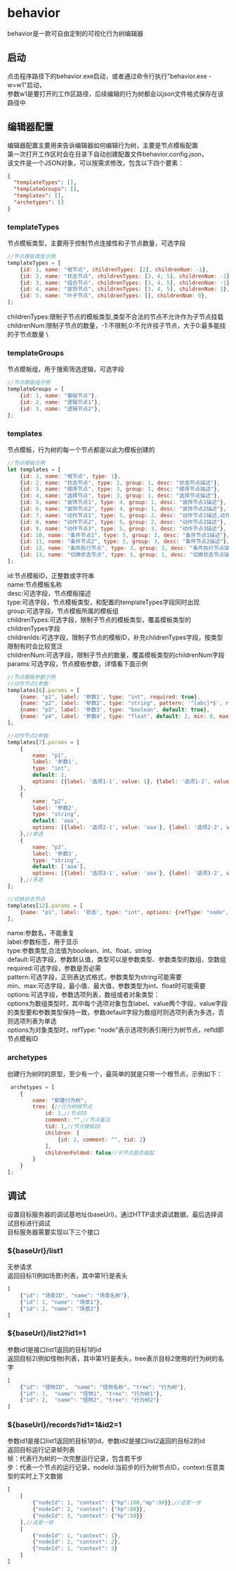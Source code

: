 # behavior

behavior是一款可自由定制的可视化行为树编辑器

## 启动

点击程序路径下的behavior.exe启动，或者通过命令行执行"behavior.exe -w=w1"启动，\
参数w1是要打开的工作区路径，后续编辑的行为树都会以json文件格式保存在该路径中

## 编辑器配置

编辑器配置主要用来告诉编辑器如何编辑行为树，主要是节点模板配置 \
第一次打开工作区时会在目录下自动创建配置文件behavior.config.json，\
该文件是一个JSON对象，可以按需求修改，包含以下四个要素：

```json
{
  "templateTypes": [],
  "templateGroups": [],
  "templates": [],
  "archetypes": []
}
```

### templateTypes

节点模板类型，主要用于控制节点连接性和子节点数量，可选字段

```js
//节点模板类型示例
templateTypes = [
    {id: 1, name: "根节点", childrenTypes: [2], childrenNum: -1},
    {id: 2, name: "状态节点", childrenTypes: [3, 4, 5], childrenNum: -1},
    {id: 3, name: "组合节点", childrenTypes: [3, 4, 5], childrenNum: -1},
    {id: 4, name: "装饰节点", childrenTypes: [3, 4, 5], childrenNum: 1},
    {id: 5, name: "叶子节点", childrenTypes: [], childrenNum: 0},
];
```

childrenTypes:限制子节点的模板类型,类型不合法的节点不允许作为子节点挂载 \
childrenNum:限制子节点的数量，-1:不限制,0:不允许挂子节点，大于0:最多能挂的子节点数量 \

### templateGroups

节点模板组，用于搜索筛选逻辑，可选字段

```js
//节点模板组示例
templateGroups = [
    {id: 1, name: "基础节点"},
    {id: 2, name: "逻辑节点1"},
    {id: 3, name: "逻辑节点2"},
];
```

### templates

节点模板，行为树的每一个节点都是以此为模板创建的

```js
//节点模板示例
let templates = [
    {id: 1, name: "根节点", type: 1},
    {id: 2, name: "状态节点", type: 2, group: 1, desc: "状态节点描述"},
    {id: 3, name: "顺序节点", type: 3, group: 1, desc: "顺序节点描述"},
    {id: 4, name: "选择节点", type: 3, group: 1, desc: "选择节点描述"},
    {id: 5, name: "装饰节点1", type: 4, group: 1, desc: "装饰节点1描述"},
    {id: 6, name: "装饰节点2", type: 4, group: 1, desc: "装饰节点2描述"},
    {id: 7, name: "动作节点1", type: 5, group: 2, desc: "动作节点1描述,动作节点1描述,\n动作节点1描述,动作节点1描述"},
    {id: 8, name: "动作节点2", type: 5, group: 2, desc: "动作节点2描述"},
    {id: 9, name: "动作节点3", type: 5, group: 3, desc: "动作节点3描述"},
    {id: 10, name: "条件节点1", type: 5, group: 2, desc: "条件节点1描述"},
    {id: 11, name: "条件节点2", type: 5, group: 3, desc: "条件节点2描述"},
    {id: 12, name: "条件执行节点", type: 3, group: 3, desc: "条件执行节点描述", childrenTypes: [3, 4, 5], childrenNum: 3},
    {id: 13, name: "切换状态节点", type: 5, group: 1, desc: "切换状态节点描述", childrenIds: []},
];
```

id:节点模板ID，正整数或字符串 \
name:节点模板名称 \
desc:可选字段，节点模板描述 \
type:可选字段，节点模板类型，和配置的templateTypes字段同时出现 \
group:可选字段，节点模板所属的模板组 \
childrenTypes:可选字段，限制子节点的模板类型，覆盖模板类型的childrenTypes字段 \
childrenIds:可选字段，限制子节点的模板ID，补充childrenTypes字段，按类型限制有时会比较宽泛 \
childrenNum:可选字段，限制子节点的数量，覆盖模板类型的childrenNum字段 \
params:可选字段，节点模板参数，详情看下面示例

```js
//节点模板参数示例
//动作节点1参数
templates[6].params = [
    {name: "p1", label: '参数1', type: "int", required: true},
    {name: "p2", label: '参数2', type: "string", pattern: '^[abc]*$', required: true},
    {name: "p3", label: '参数3', type: "boolean", default: true},
    {name: "p4", label: '参数4', type: "float", default: 2, min: 0, max: 100},
];

//动作节点2参数
templates[7].params = [
    {
        name: "p1",
        label: '参数1',
        type: "int",
        default: 1,
        options: [{label: '选项1-1', value: 1}, {label: '选项1-2', value: 2}]
    },
    {
        name: "p2",
        label: '参数2',
        type: "string",
        default: 'aaa',
        options: [{label: '选项2-1', value: 'aaa'}, {label: '选项2-2', value: 'bbb'}]
    },//单选
    {
        name: "p3",
        label: '参数3',
        type: "string",
        default: ['aaa'],
        options: [{label: '选项3-1', value: 'aaa'}, {label: '选项3-2', value: 'bbb'}]
    },//多选
];

//切换状态节点
templates[12].params = [
    {name: "p1", label: '状态', type: "int", options: {refType: "node", refId: 2}}
];
```

name:参数名，不能重复 \
label:参数标签，用于显示 \
type:参数类型,合法值为boolean、int、float、string \
default:可选字段，参数默认值，类型可以是参数类型、参数类型的数组、空数组 \
required:可选字段，参数是否必需 \
pattern:可选字段，正则表达式格式，参数类型为string可能需要 \
min、max:可选字段，最小值、最大值，参数类型为int、float时可能需要 \
options:可选字段，参数选项列表，数组或者对象类型：\
options为数组类型时，其中每个选项对象包含label、value两个字段，value字段的类型要和参数类型保持一致，参数default字段为数组时则选项列表为多选，否则选项列表为单选 \
options为对象类型时，refType: "node"表示选项列表引用行为树节点，refId即节点模板ID

### archetypes

创建行为树时的原型，至少有一个，最简单的就是只带一个根节点，示例如下：

```js
 archetypes = [
    {
        name: "新建行为树",
        tree: {//行为树根节点
            id: 1,//节点ID
            comment: "",//节点备注
            tid: 1,//节点模板ID
            children: [
                {id: 2, comment: "", tid: 2}
            ],
            childrenFolded: false//子节点是否收起
        }
    }
];
```

## 调试

设置目标服务器的调试基地址(baseUrl)，通过HTTP请求调试数据，最后选择调试目标进行调试 \
目标服务器需要实现以下三个接口

### ${baseUrl}/list1

无参请求 \
返回目标1(例如场景)列表，其中第1行是表头

```js
[
    {"id": "场景ID", "name": "场景名称"},
    {"id": 1, "name": "场景1"},
    {"id": 2, "name": "场景2"}
]
```

### ${baseUrl}/list2?id1=1

参数id1是接口list1返回的目标1的id \
返回目标2(例如怪物)列表，其中第1行是表头，tree表示目标2使用的行为树的名字
```js
[
    {"id": "怪物ID",  "name": "怪物名称", "tree": "行为树"},
    {"id": 1,  "name": "怪物1", "tree": "行为树1"},
    {"id": 2,  "name": "怪物2", "tree": "行为树2"}
]
```

### ${baseUrl}/records?id1=1&id2=1

参数id1是接口list1返回的目标1的id，参数id2是接口list2返回的目标2的id \
返回目标运行记录帧列表 \
帧：代表行为树的一次完整运行记录，包含若干步 \
步：代表一个节点的运行记录，nodeId:当前步的行为树节点ID，context:任意类型的实时上下文数据

```js
[
    [
        {"nodeId": 1, "context": {"hp":100,"mp":90}},//这是一步
        {"nodeId": 2, "context": {"hp":80}},
        {"nodeId": 3, "context": {"hp":50}}
    ],//这是一帧
    [
        {"nodeId": 1, "context": 1},
        {"nodeId": 2, "context": 2},
        {"nodeId": 1, "context": 3}
    ]
]
```